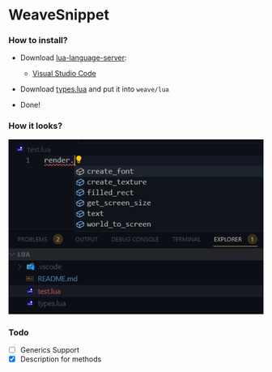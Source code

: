 # WeaveSnippet

### How to install?

-   Download [lua-language-server](https://luals.github.io):

    -   [Visual Studio Code](https://marketplace.visualstudio.com/items?itemName=sumneko.lua)

-   Download [types.lua](https://github.com/MasedMSD/WeaveSnippet/blob/main/types.lua) and put it into `weave/lua`
-   Done!

### How it looks?

![Screenshot](./screenshots/Code_SmlcEGsBri.png)

### Todo

-   [ ] Generics Support
-   [x] Description for methods
